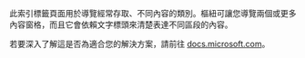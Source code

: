 ﻿此索引標籤頁面用於導覽經常存取、不同內容的類別。樞紐可讓您導覽兩個或更多內容窗格，而且它會依賴文字標頭來清楚表達不同區段的內容。

若要深入了解這是否為適合您的解決方案，請前往 [docs.microsoft.com](https://docs.microsoft.com/zh-tw/windows/uwp/controls-and-patterns/tabs-pivot)。
